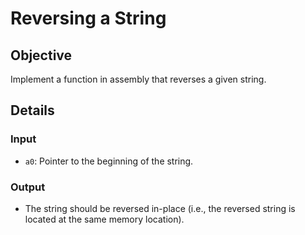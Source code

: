 # Reversing a String

## Objective
Implement a function in assembly that reverses a given string.

## Details

### Input
- `a0`: Pointer to the beginning of the string.

### Output
- The string should be reversed in-place (i.e., the reversed string is located at the same memory location).